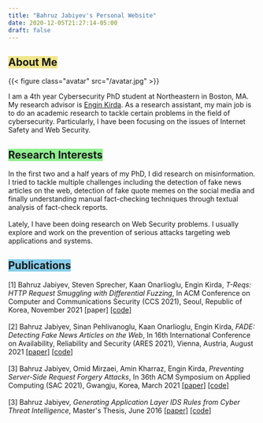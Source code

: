 ```yaml
---
title: "Bahruz Jabiyev's Personal Website"
date: 2020-12-05T21:27:14-05:00
draft: false
---
```


<h2><span class="p-1" style="background-color: khaki">About Me</span></h2>

{{< figure class="avatar" src="/avatar.jpg" >}}

I am a 4th year Cybersecurity PhD student at Northeastern in Boston, MA. My research advisor is <a href="https://www.ccs.neu.edu/home/ek/">Engin Kirda</a>. As a research assistant, my main job is to do an academic research to tackle certain problems in the field of cybersecurity. Particularly, I have been focusing on the issues of Internet Safety and Web Security. 

<h2><span class="p-1" style="background-color: lightgreen">Research Interests</span></h2>
In the first two and a half years of my PhD, I did research on misinformation. I tried to tackle multiple challenges including the detection of fake news articles on the web, detection of fake quote memes on the social media and finally understanding manual fact-checking techniques through textual analysis of fact-check reports.<br><br>Lately, I have been doing research on Web Security problems. I usually explore and work on the prevention of serious attacks targeting web applications and systems.

<h2><span class="p-1" style="background-color: skyblue">Publications</span></h2>
[1] Bahruz Jabiyev, Steven Sprecher, Kaan Onarlioglu, Engin Kirda, <i>T-Reqs: HTTP Request Smuggling with Differential Fuzzing</i>, In ACM Conference on Computer and Communications Security (CCS 2021), Seoul, Republic of Korea, November 2021 [paper] <a href="https://github.com/bahruzjabiyev/t-reqs-http-fuzzer">[code]</a> 
<br><br>
[2] Bahruz Jabiyev, Sinan Pehlivanoglu, Kaan Onarlioglu, Engin Kirda, <i>FADE: Detecting Fake News Articles on the Web</i>, In 16th International Conference on Availability, Reliability and Security (ARES 2021), Vienna, Austria, August 2021 <a href="/papers/ares2021fade.pdf">[paper]</a> <a href="https://github.com/bahruzjabiyev/FADE">[code]</a>
<br><br>
[3] Bahruz Jabiyev, Omid Mirzaei, Amin Kharraz, Engin Kirda, <i>Preventing Server-Side Request Forgery Attacks</i>, In 36th ACM Symposium on Applied Computing (SAC 2021), Gwangju, Korea, March 2021 <a href="/papers/prevent-ssrf.pdf">[paper]</a> <a href="https://github.com/bahruzjabiyev/prevent-ssrf">[code]</a>
<br><br>
[3] Bahruz Jabiyev, <i>Generating Application Layer IDS Rules from Cyber Threat Intelligence</i>, Master's Thesis, June 2016 <a href="/papers/ms-thesis.pdf">[paper]</a> <a href="https://github.com/bahruzjabiyev/ConvertSTIXtoSuricataRules">[code]</a>

